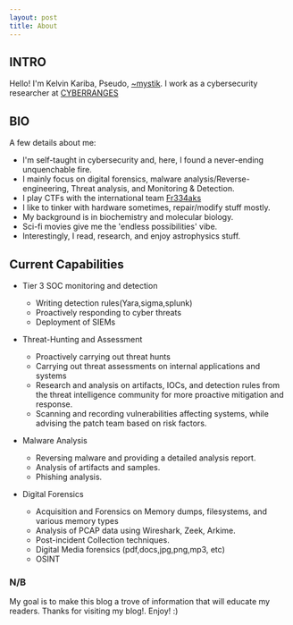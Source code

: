 ```yaml
---
layout: post
title: About
---
```


## INTRO

Hello! I'm Kelvin Kariba, Pseudo, [~mystik](https://twitter.com/Mystik_kev). I work as a cybersecurity researcher at [CYBERRANGES](https://www.linkedin.com/company/cyber-ranges/mycompany/)

## BIO

A few details about me:
* I'm self-taught in cybersecurity and, here, I found a never-ending unquenchable fire.
* I mainly focus on digital forensics, malware analysis/Reverse-engineering, Threat analysis, and Monitoring & Detection.
* I play CTFs with the international team [Fr334aks](https://twitter.com/fr334aks)
* I like to tinker with hardware sometimes, repair/modify stuff mostly.
* My background is in biochemistry and molecular biology.
* Sci-fi movies give me the 'endless possibilities' vibe.
* Interestingly, I read, research, and enjoy astrophysics stuff.
  
## Current Capabilities

* Tier 3 SOC monitoring and detection
  - Writing detection rules(Yara,sigma,splunk)
  - Proactively responding to cyber threats
  - Deployment of SIEMs
  
* Threat-Hunting and Assessment
   - Proactively carrying out threat hunts
   - Carrying out threat assessments on internal applications and systems
   - Research and analysis on artifacts, IOCs, and detection rules from the threat intelligence community for more proactive mitigation and response.
   - Scanning and recording vulnerabilities affecting systems, while advising the patch team based on risk factors.
     
* Malware Analysis
   - Reversing malware and providing a detailed analysis report.
   - Analysis of artifacts and samples.
   - Phishing analysis.
     
* Digital Forensics
   - Acquisition and Forensics on Memory dumps, filesystems, and various memory types
   - Analysis of PCAP data using Wireshark, Zeek, Arkime.
   - Post-incident Collection techniques.
   - Digital Media forensics (pdf,docs,jpg,png,mp3, etc)
   - OSINT

### N/B

My goal is to make this blog a trove of information that will educate my readers. Thanks for visiting my blog!.
Enjoy! :)
